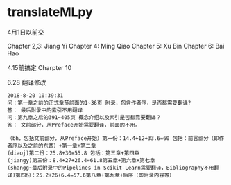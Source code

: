 # translateMLpy

4月1日以前交
 
Chapter 2,3: Jiang Yi
Chapter 4: Ming Qiao
Chapter 5: Xu Bin
Chapter 6: Bai Hao

4.15前搞定
Charpter 10

6.28 翻译修改
~~~~
2018-8-20 10:39:31
问：第一章之前的正式章节前面的1~36页 附录，包含作者序，是否都需要翻译?
答： 最后附录中的索引不用翻译
问：第九章之后的391~405页 概念介绍以及索引是否都需要翻译？
答： 文前部分，从Preface开始需要翻译，前面的不用。

（bh，包括文前部分，从Preface开始）第一份：14.4+12+33.6=60 包括：前言部分（即作者序以及之前的东西）+第一章+第二章
(diaoj)第二份：25.8+30=55.8 包括：第三章+第四章
(jiangy)第三份：8.4+27+26.4=61.8第五章+第六章+第七章
(shangg~最后附录中的Pipelines in Scikit-Learn需要翻译，Bibliography不用翻译)第四份：25.2+26+6.4=57.6第八章+第九章+后序（即附录内容等）


